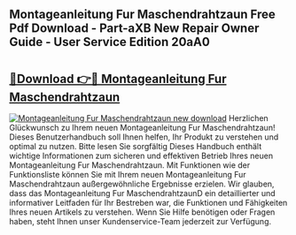 ## Montageanleitung Fur Maschendrahtzaun Free Pdf Download - Part-aXB New Repair Owner Guide - User Service Edition 20aA0

# <h2><a href="http://df74mug.blite.top/?on=Montageanleitung+Fur+Maschendrahtzaun">🔗Download 👉🔴 Montageanleitung Fur Maschendrahtzaun</a></h2>

[![Montageanleitung Fur Maschendrahtzaun new download](https://i.imgur.com/lujVjoI.png)](http://df74mug.blite.top/?on=Montageanleitung+Fur+Maschendrahtzaun)
Herzlichen Glückwunsch zu Ihrem neuen Montageanleitung Fur Maschendrahtzaun! Dieses Benutzerhandbuch soll Ihnen helfen, Ihr Produkt zu verstehen und optimal zu nutzen. Bitte lesen Sie sorgfältig Dieses Handbuch enthält wichtige Informationen zum sicheren und effektiven Betrieb Ihres neuen Montageanleitung Fur Maschendrahtzaun. Mit Funktionen wie der Funktionsliste können Sie mit Ihrem neuen Montageanleitung Fur Maschendrahtzaun außergewöhnliche Ergebnisse erzielen. Wir glauben, dass das Montageanleitung Fur MaschendrahtzaunD ein detaillierter und informativer Leitfaden für Ihr Bestreben war, die Funktionen und Fähigkeiten Ihres neuen Artikels zu verstehen. Wenn Sie Hilfe benötigen oder Fragen haben, steht Ihnen unser Kundenservice-Team jederzeit zur Verfügung.
